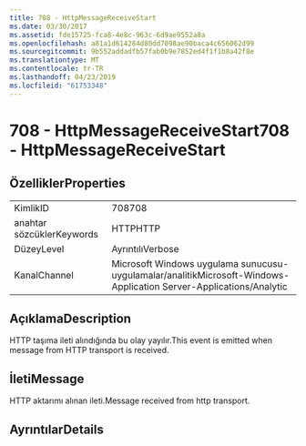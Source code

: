 ```yaml
---
title: 708 - HttpMessageReceiveStart
ms.date: 03/30/2017
ms.assetid: fde15725-fca8-4e8c-963c-6d9ae9552a8a
ms.openlocfilehash: a81a1d614284d80dd7098ae90baca4c656062d99
ms.sourcegitcommit: 9b552addadfb57fab0b9e7852ed4f1f1b8a42f8e
ms.translationtype: MT
ms.contentlocale: tr-TR
ms.lasthandoff: 04/23/2019
ms.locfileid: "61753348"
---
```

# <a name="708---httpmessagereceivestart"></a><span data-ttu-id="24623-102">708 - HttpMessageReceiveStart</span><span class="sxs-lookup"><span data-stu-id="24623-102">708 - HttpMessageReceiveStart</span></span>
## <a name="properties"></a><span data-ttu-id="24623-103">Özellikler</span><span class="sxs-lookup"><span data-stu-id="24623-103">Properties</span></span>  
  
|||  
|-|-|  
|<span data-ttu-id="24623-104">Kimlik</span><span class="sxs-lookup"><span data-stu-id="24623-104">ID</span></span>|<span data-ttu-id="24623-105">708</span><span class="sxs-lookup"><span data-stu-id="24623-105">708</span></span>|  
|<span data-ttu-id="24623-106">anahtar sözcükler</span><span class="sxs-lookup"><span data-stu-id="24623-106">Keywords</span></span>|<span data-ttu-id="24623-107">HTTP</span><span class="sxs-lookup"><span data-stu-id="24623-107">HTTP</span></span>|  
|<span data-ttu-id="24623-108">Düzey</span><span class="sxs-lookup"><span data-stu-id="24623-108">Level</span></span>|<span data-ttu-id="24623-109">Ayrıntılı</span><span class="sxs-lookup"><span data-stu-id="24623-109">Verbose</span></span>|  
|<span data-ttu-id="24623-110">Kanal</span><span class="sxs-lookup"><span data-stu-id="24623-110">Channel</span></span>|<span data-ttu-id="24623-111">Microsoft Windows uygulama sunucusu-uygulamalar/analitik</span><span class="sxs-lookup"><span data-stu-id="24623-111">Microsoft-Windows-Application Server-Applications/Analytic</span></span>|  
  
## <a name="description"></a><span data-ttu-id="24623-112">Açıklama</span><span class="sxs-lookup"><span data-stu-id="24623-112">Description</span></span>  
 <span data-ttu-id="24623-113">HTTP taşıma ileti alındığında bu olay yayılır.</span><span class="sxs-lookup"><span data-stu-id="24623-113">This event is emitted when message from HTTP transport is received.</span></span>  
  
## <a name="message"></a><span data-ttu-id="24623-114">İleti</span><span class="sxs-lookup"><span data-stu-id="24623-114">Message</span></span>  
 <span data-ttu-id="24623-115">HTTP aktarımı alınan ileti.</span><span class="sxs-lookup"><span data-stu-id="24623-115">Message received from http transport.</span></span>  
  
## <a name="details"></a><span data-ttu-id="24623-116">Ayrıntılar</span><span class="sxs-lookup"><span data-stu-id="24623-116">Details</span></span>

